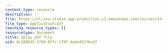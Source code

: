 ```yaml
---
content_type: resource
description: ''
file: https://ol-ocw-studio-app-production.s3.amazonaws.com/courses/14-01sc-principles-of-microeconomics-fall-2011/8c2886351f898ffc179f4aee452fbce3_zeU8i3pxX9g.pdf
file_type: application/pdf
learning_resource_types: []
resourcetype: Document
title: 3play pdf file
uid: 8c288635-1f89-8ffc-179f-4aee452fbce3
---
```

